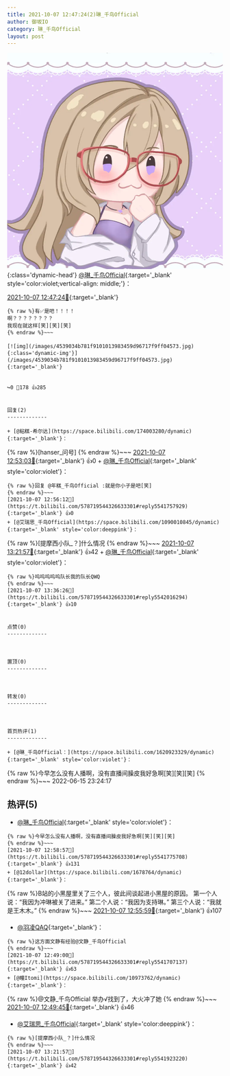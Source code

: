 ```yaml
---
title: 2021-10-07 12:47:24(2)琳_千鸟Official
author: 御坂IO
category: 琳_千鸟Official
layout: post
---
```


![img](/images/c0a88f85ebd0d056f37b114e0748e69556c8b488.jpg){:class='dynamic-head'}
[@琳_千鸟Official](https://space.bilibili.com/1620923329/dynamic){:target='_blank' style='color:violet;vertical-align: middle;'}：

[2021-10-07 12:47:24🔗](https://t.bilibili.com/578719544326633301){:target='_blank'}

~~~
{% raw %}有✅是吧！！！！
啊？？？？？？？？
我现在就这样[笑][笑][笑]
{% endraw %}~~~

[![img](/images/4539034b781f9101013983459d96717f9ff04573.jpg){:class='dynamic-img'}](/images/4539034b781f9101013983459d96717f9ff04573.jpg){:target='_blank'}


↪️0 💬178 👍285


回复(2)
-------------

+ [@粘糕-希尔达](https://space.bilibili.com/174003280/dynamic){:target='_blank'}：
~~~
{% raw %}[hanser_问号]
{% endraw %}~~~
[2021-10-07 12:53:03🔗](https://t.bilibili.com/578719544326633301#reply5541731838){:target='_blank'} 👍0
    + [@琳_千鸟Official](https://space.bilibili.com/1620923329/dynamic){:target='_blank' style='color:violet'}：
~~~
{% raw %}回复 @年糕_千鸟Official :就是你小子是吧[笑]
{% endraw %}~~~
[2021-10-07 12:56:12🔗](https://t.bilibili.com/578719544326633301#reply5541757929){:target='_blank'} 👍0
+ [@艾瑞思_千鸟Official](https://space.bilibili.com/1090010845/dynamic){:target='_blank' style='color:deeppink'}：
~~~
{% raw %}[提摩西小队_？]什么情况
{% endraw %}~~~
[2021-10-07 13:21:57🔗](https://t.bilibili.com/578719544326633301#reply5541923220){:target='_blank'} 👍42
    + [@琳_千鸟Official](https://space.bilibili.com/1620923329/dynamic){:target='_blank' style='color:violet'}：
~~~
{% raw %}呜呜呜呜呜队长我的队长QWQ
{% endraw %}~~~
[2021-10-07 13:36:26🔗](https://t.bilibili.com/578719544326633301#reply5542016294){:target='_blank'} 👍10


点赞(0)
-------------



置顶(0)
-------------



转发(0)
-------------



首页热评(1)
-------------

+ [@琳_千鸟Official：](https://space.bilibili.com/1620923329/dynamic){:target='_blank' style='color:violet'}：
~~~
{% raw %}今早怎么没有人播啊，没有直播间臊皮我好急啊[笑][笑][笑]
{% endraw %}~~~
2022-06-15 23:24:17


热评(5)
-------------

+ [@琳_千鸟Official](https://space.bilibili.com/1620923329/dynamic){:target='_blank' style='color:violet'}：
~~~
{% raw %}今早怎么没有人播啊，没有直播间臊皮我好急啊[笑][笑][笑]
{% endraw %}~~~
[2021-10-07 12:58:57🔗](https://t.bilibili.com/578719544326633301#reply5541775708){:target='_blank'} 👍131
+ [@12dollar](https://space.bilibili.com/1678764/dynamic){:target='_blank'}：
~~~
{% raw %}B站的小黑屋里关了三个人，彼此间谈起进小黑屋的原因。 第一个人说：“我因为冲琳被关了进来。” 第二个人说：“我因为支持琳。” 第三个人说：“我就是王木木。”
{% endraw %}~~~
[2021-10-07 12:55:59🔗](https://t.bilibili.com/578719544326633301#reply5541757438){:target='_blank'} 👍107
+ [@羽凌QAQ](https://space.bilibili.com/5585008/dynamic){:target='_blank'}：
~~~
{% raw %}这方面文静有经验@文静_千鸟Official
{% endraw %}~~~
[2021-10-07 12:49:00🔗](https://t.bilibili.com/578719544326633301#reply5541707137){:target='_blank'} 👍63
+ [@瞳Itomi](https://space.bilibili.com/10973762/dynamic){:target='_blank'}：
~~~
{% raw %}@文静_千鸟Official 举办√找到了，大火冲了她
{% endraw %}~~~
[2021-10-07 12:49:45🔗](https://t.bilibili.com/578719544326633301#reply5541708870){:target='_blank'} 👍46
+ [@艾瑞思_千鸟Official](https://space.bilibili.com/1090010845/dynamic){:target='_blank' style='color:deeppink'}：
~~~
{% raw %}[提摩西小队_？]什么情况
{% endraw %}~~~
[2021-10-07 13:21:57🔗](https://t.bilibili.com/578719544326633301#reply5541923220){:target='_blank'} 👍42


